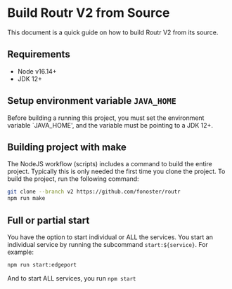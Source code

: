 # Build Routr V2 from Source

This document is a quick guide on how to build Routr V2 from its source.

## Requirements

- Node v16.14+
- JDK 12+

## Setup environment variable `JAVA_HOME`

Before building a running this project, you must set the environment variable `JAVA_HOME', and the variable must be
pointing to a JDK 12+.
## Building project with make
The NodeJS workflow (scripts) includes a command to build the entire project. Typically this is only needed the first
time you clone the project.
To build the project, run the following command:
```bash
git clone --branch v2 https://github.com/fonoster/routr
npm run make
```

## Full or partial start

You have the option to start individual or ALL the services. You start an individual service by running the
subcommand `start:${service}`. For example:

```bash
npm run start:edgeport
```

And to start ALL services, you run `npm start`